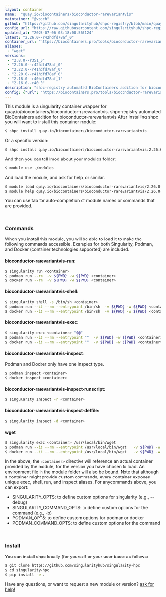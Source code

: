 ```yaml
---
layout: container
name:  "quay.io/biocontainers/bioconductor-rarevariantvis"
maintainer: "@vsoch"
github: "https://github.com/singularityhub/shpc-registry/blob/main/quay.io/biocontainers/bioconductor-rarevariantvis/container.yaml"
config_url: "https://raw.githubusercontent.com/singularityhub/shpc-registry/main/quay.io/biocontainers/bioconductor-rarevariantvis/container.yaml"
updated_at: "2023-07-06 03:18:08.567124"
latest: "2.26.0--r42hdfd78af_0"
container_url: "https://biocontainers.pro/tools/bioconductor-rarevariantvis"
aliases:
 - "wget"
versions:
 - "2.8.0--r351_0"
 - "2.26.0--r42hdfd78af_0"
 - "2.22.0--r41hdfd78af_0"
 - "2.20.0--r41hdfd78af_0"
 - "2.18.0--r40hdfd78af_1"
 - "2.16.0--r40_0"
description: "shpc-registry automated BioContainers addition for bioconductor-rarevariantvis"
config: {"url": "https://biocontainers.pro/tools/bioconductor-rarevariantvis", "maintainer": "@vsoch", "description": "shpc-registry automated BioContainers addition for bioconductor-rarevariantvis", "latest": {"2.26.0--r42hdfd78af_0": "sha256:d9d62d8d469dcc95353ab236aebeccf4284870884b9575e6880b5227f36f1438"}, "tags": {"2.8.0--r351_0": "sha256:06f5b5b2a8be0eaad0a3a56b2553cbb01d8ba236eda1edb27c1dc608d8ca5ecd", "2.26.0--r42hdfd78af_0": "sha256:d9d62d8d469dcc95353ab236aebeccf4284870884b9575e6880b5227f36f1438", "2.22.0--r41hdfd78af_0": "sha256:5c55fb17d4de01d0971ab57c93e990886dc45e458c3ab1a72a2f50b807b1d9f6", "2.20.0--r41hdfd78af_0": "sha256:5ec4aa17d33e9cb5b14e053d4681484f4c0b5fb6f94de57f0d2477829f133791", "2.18.0--r40hdfd78af_1": "sha256:fa545df8692c4cfd46cb9d597a51130886661aef3995d1c62e2eff80be087af3", "2.16.0--r40_0": "sha256:76d619efa5759cf6876f3e4888a33866301c3154d321c151cf178499f3a732d0"}, "docker": "quay.io/biocontainers/bioconductor-rarevariantvis", "aliases": {"wget": "/usr/local/bin/wget"}}
---
```


This module is a singularity container wrapper for quay.io/biocontainers/bioconductor-rarevariantvis.
shpc-registry automated BioContainers addition for bioconductor-rarevariantvis
After [installing shpc](#install) you will want to install this container module:


```bash
$ shpc install quay.io/biocontainers/bioconductor-rarevariantvis
```

Or a specific version:

```bash
$ shpc install quay.io/biocontainers/bioconductor-rarevariantvis:2.26.0--r42hdfd78af_0
```

And then you can tell lmod about your modules folder:

```bash
$ module use ./modules
```

And load the module, and ask for help, or similar.

```bash
$ module load quay.io/biocontainers/bioconductor-rarevariantvis/2.26.0--r42hdfd78af_0
$ module help quay.io/biocontainers/bioconductor-rarevariantvis/2.26.0--r42hdfd78af_0
```

You can use tab for auto-completion of module names or commands that are provided.

<br>

### Commands

When you install this module, you will be able to load it to make the following commands accessible.
Examples for both Singularity, Podman, and Docker (container technologies supported) are included.

#### bioconductor-rarevariantvis-run:

```bash
$ singularity run <container>
$ podman run --rm  -v ${PWD} -w ${PWD} <container>
$ docker run --rm  -v ${PWD} -w ${PWD} <container>
```

#### bioconductor-rarevariantvis-shell:

```bash
$ singularity shell -s /bin/sh <container>
$ podman run --it --rm --entrypoint /bin/sh  -v ${PWD} -w ${PWD} <container>
$ docker run --it --rm --entrypoint /bin/sh  -v ${PWD} -w ${PWD} <container>
```

#### bioconductor-rarevariantvis-exec:

```bash
$ singularity exec <container> "$@"
$ podman run --it --rm --entrypoint ""  -v ${PWD} -w ${PWD} <container> "$@"
$ docker run --it --rm --entrypoint ""  -v ${PWD} -w ${PWD} <container> "$@"
```

#### bioconductor-rarevariantvis-inspect:

Podman and Docker only have one inspect type.

```bash
$ podman inspect <container>
$ docker inspect <container>
```

#### bioconductor-rarevariantvis-inspect-runscript:

```bash
$ singularity inspect -r <container>
```

#### bioconductor-rarevariantvis-inspect-deffile:

```bash
$ singularity inspect -d <container>
```


#### wget

```bash
$ singularity exec <container> /usr/local/bin/wget
$ podman run --it --rm --entrypoint /usr/local/bin/wget   -v ${PWD} -w ${PWD} <container> -c " $@"
$ docker run --it --rm --entrypoint /usr/local/bin/wget   -v ${PWD} -w ${PWD} <container> -c " $@"
```



In the above, the `<container>` directive will reference an actual container provided
by the module, for the version you have chosen to load. An environment file in the
module folder will also be bound. Note that although a container
might provide custom commands, every container exposes unique exec, shell, run, and
inspect aliases. For anycommands above, you can export:

 - SINGULARITY_OPTS: to define custom options for singularity (e.g., --debug)
 - SINGULARITY_COMMAND_OPTS: to define custom options for the command (e.g., -b)
 - PODMAN_OPTS: to define custom options for podman or docker
 - PODMAN_COMMAND_OPTS: to define custom options for the command

<br>

### Install

You can install shpc locally (for yourself or your user base) as follows:

```bash
$ git clone https://github.com/singularityhub/singularity-hpc
$ cd singularity-hpc
$ pip install -e .
```

Have any questions, or want to request a new module or version? [ask for help!](https://github.com/singularityhub/singularity-hpc/issues)